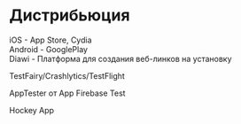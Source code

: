# Дистрибьюция

iOS - App Store, Cydia  
Android - GooglePlay  
Diawi - Платформа для создания веб-линков на установку

TestFairy/Crashlytics/TestFlight

AppTester от App Firebase Test

Hockey App

